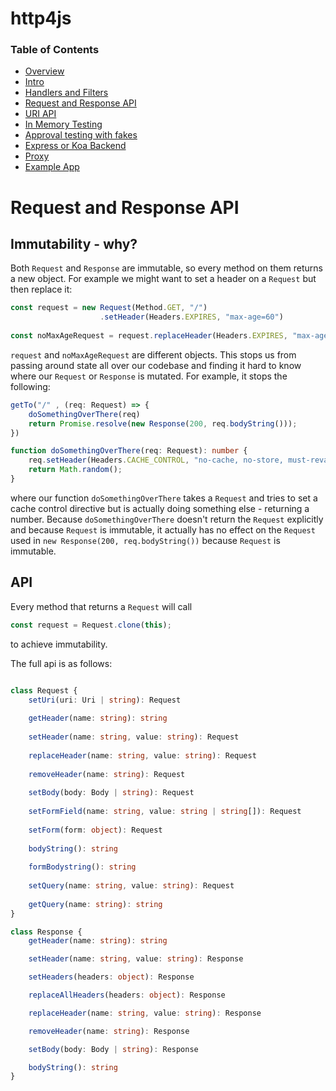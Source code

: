 # http4js

### Table of Contents

- [Overview](/http4js/#basics)
- [Intro](/http4js/Intro/#intro)
- [Handlers and Filters](/http4js/Handlers-and-filters/#handlers-and-filters)
- [Request and Response API](/http4js/Request-and-response-api/#request-and-response-api)
- [URI API](/http4js/Uri-api/#uri-api)
- [In Memory Testing](/http4js/In-memory-testing/#in-memory-testing)
- [Approval testing with fakes](/http4js/Approval-testing-with-fakes/#approval-testing-with-fakes)
- [Express or Koa Backend](/http4js/Express-or-koa-backend/#express-or-koa-backend)
- [Proxy](/http4js/Proxy/#proxy)
- [Example App](https://github.com/TomShacham/http4js-eg)

# Request and Response API

## Immutability - why?

Both `Request` and `Response` are immutable, so every method on them returns a new object. 
For example we might want to set a header on a `Request` but then replace it:

```typescript
const request = new Request(Method.GET, "/")
                    .setHeader(Headers.EXPIRES, "max-age=60")
                    
const noMaxAgeRequest = request.replaceHeader(Headers.EXPIRES, "max-age=0");
```

`request` and `noMaxAgeRequest` are different objects. This stops us from passing around
state all over our codebase and finding it hard to know where our `Request` or `Response`
is mutated. For example, it stops the following:

```typescript
getTo("/" , (req: Request) => {
    doSomethingOverThere(req)
    return Promise.resolve(new Response(200, req.bodyString()));
})

function doSomethingOverThere(req: Request): number {
    req.setHeader(Headers.CACHE_CONTROL, "no-cache, no-store, must-revalidate")
    return Math.random();
}
```

where our function `doSomethingOverThere` takes a `Request` and tries to set a cache control directive
but is actually doing something else - returning a number. Because `doSomethingOverThere` doesn't return
the `Request` explicitly and because `Request` is immutable, it actually has no effect on the `Request`
used in `new Response(200, req.bodyString())` because `Request` is immutable.

## API

Every method that returns a `Request` will call 

```typescript
const request = Request.clone(this);
```

to achieve immutability.

The full api is as follows:

```typescript

class Request {
    setUri(uri: Uri | string): Request
    
    getHeader(name: string): string 
    
    setHeader(name: string, value: string): Request 
    
    replaceHeader(name: string, value: string): Request 
    
    removeHeader(name: string): Request
    
    setBody(body: Body | string): Request
    
    setFormField(name: string, value: string | string[]): Request 
    
    setForm(form: object): Request 
    
    bodyString(): string 
    
    formBodystring(): string 
    
    setQuery(name: string, value: string): Request
    
    getQuery(name: string): string
}

class Response {
    getHeader(name: string): string

    setHeader(name: string, value: string): Response 

    setHeaders(headers: object): Response 

    replaceAllHeaders(headers: object): Response 

    replaceHeader(name: string, value: string): Response 

    removeHeader(name: string): Response 

    setBody(body: Body | string): Response 

    bodyString(): string 
}
 ```
